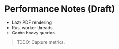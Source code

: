 # Performance Notes (Draft)

- Lazy PDF rendering
- Rust worker threads
- Cache heavy queries

> TODO: Capture metrics.
